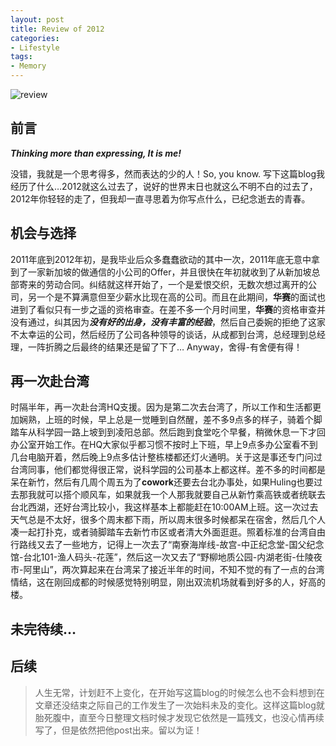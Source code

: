 ```yaml
---
layout: post
title: Review of 2012
categories: 
- Lifestyle
tags: 
- Memory
---
```


![review][img1]

## 前言

***Thinking more than expressing, It is me!*** 
 
没错，我就是一个思考得多，然而表达的少的人！So, you know. 写下这篇blog我经历了什么…2012就这么过去了，说好的世界末日也就这么不明不白的过去了，2012年你轻轻的走了，但我却一直寻思着为你写点什么，已纪念逝去的青春。


## 机会与选择

2011年底到2012年初，是我毕业后众多蠢蠢欲动的其中一次，2011年底无意中拿到了一家新加坡的做通信的小公司的Offer，并且很快在年初就收到了从新加坡总部寄来的劳动合同。纠结就这样开始了，一个是爱恨交织，无数次想过离开的公司，另一个是不算满意但至少薪水比现在高的公司。而且在此期间，**华赛**的面试也进到了看似只有一步之遥的资格审查。在差不多一个月时间里，**华赛**的资格审查并没有通过，纠其因为***没有好的出身，没有丰富的经验***，然后自己委婉的拒绝了这家不太幸运的公司，然后经历了公司各种领导的谈话，从成都到台湾，总经理到总经理，一阵折腾之后最终的结果还是留了下了… Anyway，舍得-有舍便有得！

## 再一次赴台湾

时隔半年，再一次赴台湾HQ支援。因为是第二次去台湾了，所以工作和生活都更加娴熟，上班的时候，早上总是一觉睡到自然醒，差不多9点多的样子，骑着个脚踏车从科学园一路上坡到到凌阳总部。然后跑到食堂吃个早餐，稍微休息一下才回办公室开始工作。在HQ大家似乎都习惯不按时上下班，早上9点多办公室看不到几台电脑开着，然后晚上9点多估计整栋楼都还灯火通明。关于这是事还专门问过台湾同事，他们都觉得很正常，说科学园的公司基本上都这样。差不多的时间都是呆在新竹，然后有几周个周五为了**cowork**还要去台北办事处，如果Huling也要过去那我就可以搭个顺风车，如果就我一个人那我就要自己从新竹乘高铁或者统联去台北西湖，还好台湾比较小，我这样基本上都能赶在10:00AM上班。这一次过去天气总是不太好，很多个周末都下雨，所以周末很多时候都呆在宿舍，然后几个人凑一起打扑克，或者骑脚踏车去新竹市区或者清大外面逛逛。照着标准的台湾自由行路线又去了一些地方，记得上一次去了“南寮海岸线-故宫-中正纪念堂-国父纪念馆-台北101-渔人码头-花莲”，然后这一次又去了“野柳地质公园-内湖老街-仕陵夜市-阿里山”，两次算起来在台湾呆了接近半年的时间，不知不觉的有了一点的台湾情结，这在刚回成都的时候感觉特别明显，刚出双流机场就看到好多的人，好高的楼。

## 未完待续…

## 后续

>	人生无常，计划赶不上变化，在开始写这篇blog的时候怎么也不会料想到在文章还没结束之际自己的工作发生了一次始料未及的变化。这样这篇blog就胎死腹中，直至今日整理文档时候才发现它依然是一篇残文，也没心情再续写了，但是依然把他post出来。留以为证！


    
[img1]:http://www.fortune3.com/blog/wp-content/uploads/2011/03/list-review-websites-ecommerce.jpg "review of 2012"

